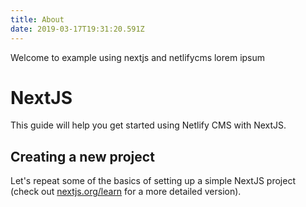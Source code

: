 ```yaml
---
title: About
date: 2019-03-17T19:31:20.591Z
---
```

Welcome to example using nextjs and netlifycms
lorem ipsum

NextJS
======

This guide will help you get started using Netlify CMS with NextJS.

[](https://www.netlifycms.org/docs/nextjs/#creating-a-new-project)Creating a new project
----------------------------------------------------------------------------------------

Let's repeat some of the basics of setting up a simple NextJS project (check out [nextjs.org/learn](http://nextjs.org/learn) for a more detailed version).